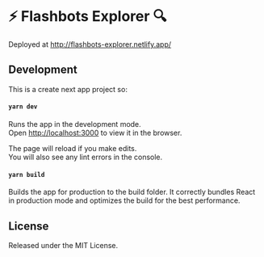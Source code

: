 # ⚡ Flashbots Explorer 🔍

Deployed at http://flashbots-explorer.netlify.app/

## Development
This is a create next app project so:

#### `yarn dev`
Runs the app in the development mode.\
Open [http://localhost:3000](http://localhost:3000) to view it in the browser.

The page will reload if you make edits.\
You will also see any lint errors in the console.

#### `yarn build`
Builds the app for production to the build folder.
It correctly bundles React in production mode and optimizes the build for the best performance.

## License
Released under the MIT License.
